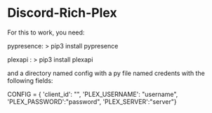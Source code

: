 # Discord-Rich-Plex


For this to work, you need:

pypresence: > pip3 install pypresence

plexapi   : > pip3 install plexapi

and a directory named config with a py file named credents with the following fields:

CONFIG = {
		'client_id': "",
		'PLEX_USERNAME': "username", 
		'PLEX_PASSWORD':"password",
		'PLEX_SERVER':"server"}
    
